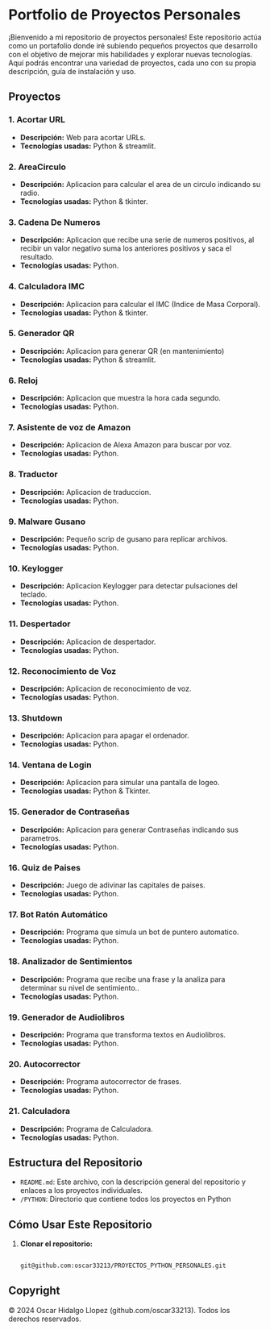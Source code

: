 # Portfolio de Proyectos Personales

¡Bienvenido a mi repositorio de proyectos personales! Este repositorio actúa como un portafolio donde iré subiendo pequeños proyectos que desarrollo con el objetivo de mejorar mis habilidades y explorar nuevas tecnologías. Aquí podrás encontrar una variedad de proyectos, cada uno con su propia descripción, guía de instalación y uso.

## Proyectos

### 1. Acortar URL
- **Descripción:** Web para acortar URLs.
- **Tecnologías usadas:** Python & streamlit.


### 2. AreaCirculo
- **Descripción:** Aplicacion para calcular el area de un circulo indicando su radio.
- **Tecnologías usadas:** Python & tkinter.

### 3. Cadena De Numeros
- **Descripción:** Aplicacion que recibe una serie de numeros positivos, al recibir un valor negativo suma los anteriores positivos y saca el resultado.
- **Tecnologías usadas:** Python.

### 4. Calculadora IMC
- **Descripción:** Aplicacion para calcular el IMC (Indice de Masa Corporal).
- **Tecnologías usadas:** Python & tkinter.




### 5. Generador QR
- **Descripción:** Aplicacion para generar QR (en mantenimiento)
- **Tecnologías usadas:** Python & streamlit.

### 6. Reloj
- **Descripción:** Aplicacion que muestra la hora cada segundo.
- **Tecnologías usadas:** Python.

### 7. Asistente de voz de Amazon
- **Descripción:** Aplicacion de Alexa Amazon para buscar por voz.
- **Tecnologías usadas:** Python.

### 8. Traductor
- **Descripción:** Aplicacion de traduccion.
- **Tecnologías usadas:** Python.

### 9. Malware Gusano
- **Descripción:** Pequeño scrip de gusano para replicar archivos.
- **Tecnologías usadas:** Python.

### 10. Keylogger
- **Descripción:** Aplicacion Keylogger para detectar pulsaciones del teclado.
- **Tecnologías usadas:** Python.

### 11. Despertador
- **Descripción:** Aplicacion de despertador.
- **Tecnologías usadas:** Python.

### 12. Reconocimiento de Voz
- **Descripción:** Aplicacion de reconocimiento de voz.
- **Tecnologías usadas:** Python.


### 13. Shutdown
- **Descripción:** Aplicacion para apagar el ordenador.
- **Tecnologías usadas:** Python.


### 14. Ventana de Login
- **Descripción:** Aplicacion para simular una pantalla de logeo.
- **Tecnologías usadas:** Python & Tkinter.

### 15. Generador de Contraseñas
- **Descripción:** Aplicacion para generar Contraseñas indicando sus parametros.
- **Tecnologías usadas:** Python.


### 16. Quiz de Paises
- **Descripción:** Juego de adivinar las capitales de paises.
- **Tecnologías usadas:** Python.


### 17. Bot Ratón Automático
- **Descripción:** Programa que simula un bot de puntero automatico.
- **Tecnologías usadas:** Python.

### 18. Analizador de Sentimientos
- **Descripción:** Programa que recibe una frase y la analiza para determinar su nivel de sentimiento..
- **Tecnologías usadas:** Python.

### 19. Generador de Audiolibros
- **Descripción:** Programa que transforma textos en Audiolibros.
- **Tecnologías usadas:** Python.

### 20. Autocorrector
- **Descripción:** Programa autocorrector de frases.
- **Tecnologías usadas:** Python.

### 21. Calculadora
- **Descripción:** Programa de Calculadora.
- **Tecnologías usadas:** Python.


## Estructura del Repositorio

- `README.md`: Este archivo, con la descripción general del repositorio y enlaces a los proyectos individuales.
- `/PYTHON`: Directorio que contiene todos los proyectos en Python

## Cómo Usar Este Repositorio

1. **Clonar el repositorio:**
   ```bash

   git@github.com:oscar33213/PROYECTOS_PYTHON_PERSONALES.git
## Copyright


© 2024 Oscar Hidalgo Llopez (github.com/oscar33213). Todos los derechos reservados.
   
